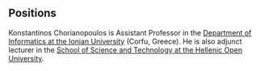 ## Positions

Konstantinos Chorianopoulos is Assistant Professor in the [Department of Informatics at the Ionian University](http://di.ionio.gr) (Corfu, Greece). He is also adjunct lecturer in the [School of Science and Technology at the Hellenic Open University](http://sdy.eap.gr).
